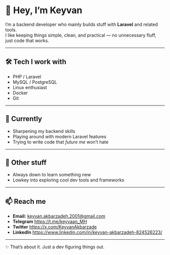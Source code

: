 # 👋 Hey, I’m Keyvan  

I’m a backend developer who mainly builds stuff with **Laravel** and related tools.  
I like keeping things simple, clean, and practical — no unnecessary fluff, just code that works.  

---

## 🛠️ Tech I work with
- PHP / Laravel  
- MySQL / PostgreSQL
- Linux enthusiast 
- Docker
- Git

---

## 🌱 Currently
- Sharpening my backend skills  
- Playing around with modern Laravel features  
- Trying to write code that *future me* won’t hate  

---

## 🎯 Other stuff
- Always down to learn something new  
- Lowkey into exploring cool dev tools and frameworks

---

## 📫 Reach me
- **Email:** keyvan.akbarzadeh.2001@gmail.com
- **Telegram** https://t.me/keyvaan_MH
- **Twitter** https://x.com/KeyvanAkbarzade
- **LinkedIn** https://www.linkedin.com/in/keyvan-akbarzadeh-824526223/

---

✨ That’s about it. Just a dev figuring things out.
